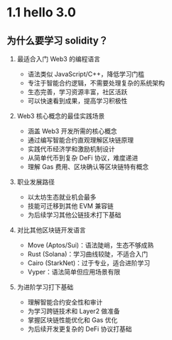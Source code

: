 # 1.1 hello 3.0


## 为什么要学习 solidity？

1. 最适合入门 Web3 的编程语言
   - 语法类似 JavaScript/C++，降低学习门槛
   - 专注于智能合约逻辑，不需要处理复杂的系统架构
   - 生态完善，学习资源丰富，社区活跃
   - 可以快速看到成果，提高学习积极性

2. Web3 核心概念的最佳实践场景
    - 涵盖 Web3 开发所需的核心概念
    - 通过编写智能合约直观理解区块链原理
    - 实践代币经济学和激励机制设计
    - 从简单代币到复杂 DeFi 协议，难度递进
    - 理解 Gas 费用、区块确认等区块链特有概念

3. 职业发展路径
    - 以太坊生态就业机会最多
    - 技能可迁移到其他 EVM 兼容链
    - 为后续学习其他公链技术打下基础

4. 对比其他区块链开发语言
   - Move (Aptos/Sui)：语法陡峭，生态不够成熟
   - Rust (Solana)：学习曲线较陡，不适合入门
   - Cairo (StarkNet)：过于专业，适合进阶学习
   - Vyper：语法简单但应用场景有限

5. 为进阶学习打下基础
   - 理解智能合约安全性和审计
   - 为学习跨链技术和 Layer2 做准备
   - 掌握区块链性能优化和 Gas 优化
   - 为后续开发更复杂的 DeFi 协议打基础

